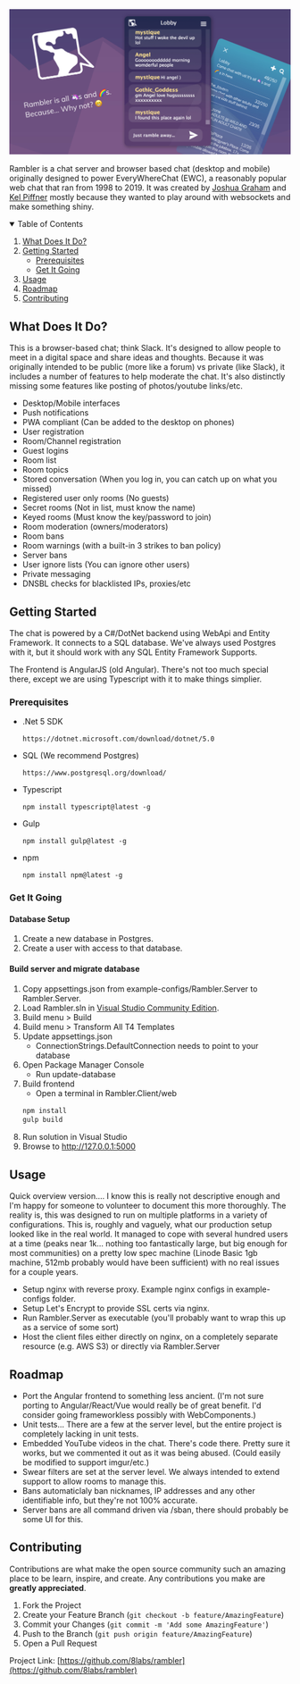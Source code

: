 <img src="images/screenshots-rambler-mobile-hero.jpg" alt="A screenshot of the chat in mobile mode.">

Rambler is a chat server and browser based chat (desktop and mobile) originally designed to power EveryWhereChat (EWC), a reasonably popular web chat that ran from 1998 to 2019. It was created by [Joshua Graham](https://joshuagraham.info) and [Kel Piffner](https://kellen.piffner.com) mostly because they wanted to play around with websockets and make something shiny.

<details open="open">
  <summary>Table of Contents</summary>
  <ol>
    <li><a href="#what-does-it-do">What Does It Do?</a></li>
    <li>
      <a href="#getting-started">Getting Started</a>
      <ul>
        <li><a href="#prerequisites">Prerequisites</a></li>
        <li><a href="#get-it-going">Get It Going</a></li>
      </ul>
    </li>
    <li><a href="#usage">Usage</a></li>
    <li><a href="#roadmap">Roadmap</a></li>
    <li><a href="#contributing">Contributing</a></li>
  </ol>
</details>

## What Does It Do?

This is a browser-based chat; think Slack. It's designed to allow people to meet in a digital space and share ideas and thoughts. Because it was originally intended to be public (more like a forum) vs private (like Slack), it includes a number of features to help moderate the chat. It's also distinctly missing some features like posting of photos/youtube links/etc.

- Desktop/Mobile interfaces
- Push notifications
- PWA compliant (Can be added to the desktop on phones)
- User registration
- Room/Channel registration
- Guest logins
- Room list
- Room topics
- Stored conversation (When you log in, you can catch up on what you missed)
- Registered user only rooms (No guests)
- Secret rooms (Not in list, must know the name)
- Keyed rooms (Must know the key/password to join)
- Room moderation (owners/moderators)
- Room bans
- Room warnings (with a built-in 3 strikes to ban policy)
- Server bans
- User ignore lists (You can ignore other users)
- Private messaging
- DNSBL checks for blacklisted IPs, proxies/etc

## Getting Started

The chat is powered by a C#/DotNet backend using WebApi and Entity Framework. It connects to a SQL database. We've always used Postgres with it, but it should work with any SQL Entity Framework Supports.

The Frontend is AngularJS (old Angular). There's not too much special there, except we are using Typescript with it to make things simplier.

### Prerequisites

- .Net 5 SDK

  ```
  https://dotnet.microsoft.com/download/dotnet/5.0
  ```

- SQL (We recommend Postgres)

  ```
  https://www.postgresql.org/download/
  ```

- Typescript

  ```
  npm install typescript@latest -g
  ```

- Gulp

  ```
  npm install gulp@latest -g
  ```

- npm
  ```
  npm install npm@latest -g
  ```

### Get It Going

#### Database Setup

1. Create a new database in Postgres.
2. Create a user with access to that database.

#### Build server and migrate database

1. Copy appsettings.json from example-configs/Rambler.Server to Rambler.Server.
2. Load Rambler.sln in [Visual Studio Community Edition](https://visualstudio.microsoft.com/downloads/).
3. Build menu > Build
4. Build menu > Transform All T4 Templates
5. Update appsettings.json
   - ConnectionStrings.DefaultConnection needs to point to your database
6. Open Package Manager Console
   - Run update-database
7. Build frontend
   - Open a terminal in Rambler.Client/web
   ```sh
   npm install
   gulp build
   ```
8. Run solution in Visual Studio
9. Browse to http://127.0.0.1:5000

## Usage

Quick overview version.... I know this is really not descriptive enough and I'm happy for someone to volunteer to document this more thoroughly. The reality is, this was designed to run on multiple platforms in a variety of configurations. This is, roughly and vaguely, what our production setup looked like in the real world. It managed to cope with several hundred users at a time (peaks near 1k... nothing too fantastically large, but big enough for most communities) on a pretty low spec machine (Linode Basic 1gb machine, 512mb probably would have been sufficient) with no real issues for a couple years.

- Setup nginx with reverse proxy. Example nginx configs in example-configs folder.
- Setup Let's Encrypt to provide SSL certs via nginx.
- Run Rambler.Server as executable (you'll probably want to wrap this up as a service of some sort)
- Host the client files either directly on nginx, on a completely separate resource (e.g. AWS S3) or directly via Rambler.Server

## Roadmap

- Port the Angular frontend to something less ancient. (I'm not sure porting to Angular/React/Vue would really be of great benefit. I'd consider going frameworkless possibly with WebComponents.)
- Unit tests... There are a few at the server level, but the entire project is completely lacking in unit tests.
- Embedded YouTube videos in the chat. There's code there. Pretty sure it works, but we commented it out as it was being abused. (Could easily be modified to support imgur/etc.)
- Swear filters are set at the server level. We always intended to extend support to allow rooms to manage this.
- Bans automaticlaly ban nicknames, IP addresses and any other identifiable info, but they're not 100% accurate.
- Server bans are all command driven via /sban, there should probably be some UI for this.

## Contributing

Contributions are what make the open source community such an amazing place to be learn, inspire, and create. Any contributions you make are **greatly appreciated**.

1. Fork the Project
2. Create your Feature Branch (`git checkout -b feature/AmazingFeature`)
3. Commit your Changes (`git commit -m 'Add some AmazingFeature'`)
4. Push to the Branch (`git push origin feature/AmazingFeature`)
5. Open a Pull Request

Project Link: [https://github.com/8labs/rambler](https://github.com/8labs/rambler)
